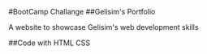 #BootCamp Challange
##Gelisim's Portfolio

A website to showcase Gelisim's web development skills

##Code with
HTML
CSS
